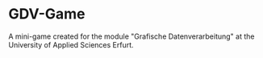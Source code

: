 # GDV-Game
A mini-game created for the module "Grafische Datenverarbeitung" at the University of Applied Sciences Erfurt.
